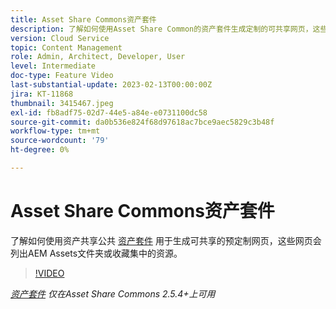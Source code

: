 ```yaml
---
title: Asset Share Commons资产套件
description: 了解如何使用Asset Share Common的资产套件生成定制的可共享网页，这些网页列出来自AEM Assets文件夹或收藏集的资产。
version: Cloud Service
topic: Content Management
role: Admin, Architect, Developer, User
level: Intermediate
doc-type: Feature Video
last-substantial-update: 2023-02-13T00:00:00Z
jira: KT-11868
thumbnail: 3415467.jpeg
exl-id: fb8adf75-02d7-44e5-a84e-e0731100dc58
source-git-commit: da0b536e824f68d97618ac7bce9aec5829c3b48f
workflow-type: tm+mt
source-wordcount: '79'
ht-degree: 0%

---
```


# Asset Share Commons资产套件

了解如何使用资产共享公共 [资产套件](https://opensource.adobe.com/asset-share-commons/pages/asset-kit/overview/) 用于生成可共享的预定制网页，这些网页会列出AEM Assets文件夹或收藏集中的资源。

>[!VIDEO](https://video.tv.adobe.com/v/3415467?quality=12&learn=on)

_[资产套件](https://opensource.adobe.com/asset-share-commons/pages/asset-kit/overview/) 仅在Asset Share Commons 2.5.4+上可用_
